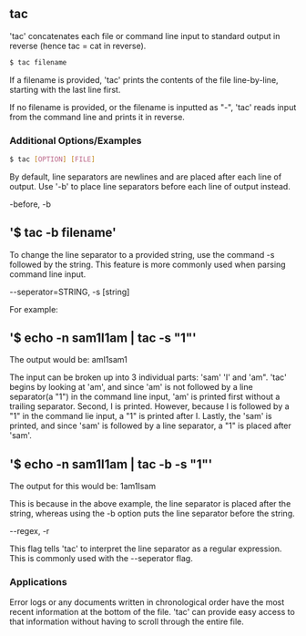 ---
---

tac
--

'tac' concatenates each file or command line input to standard output in reverse (hence tac = cat in reverse).

~~~ bash
$ tac filename
~~~

If a filename is provided, 'tac' prints the contents of the file line-by-line, starting with the last line first.

If no filename is provided, or the filename is inputted as "-", 'tac' reads input from the command line and prints it in reverse.

### Additional Options/Examples

~~~ bash
$ tac [OPTION] [FILE]
~~~

By default, line separators are newlines and are placed after each line of output.  Use '-b' to place line separators before each line of output instead.

-before, -b

## '$ tac -b filename'

To change the line separator to a provided string, use the command -s followed by the string. This feature is more commonly used when parsing command line input.

--seperator=STRING, -s [string]

For example: 

## '$ echo -n sam1I1am | tac -s "1"'

The output would be: amI1sam1

The input can be broken up into 3 individual parts: 'sam' 'I' and 'am".  'tac' begins by looking at 'am', and since 'am' is not followed by a line separator(a "1") in the command line input, 'am' is printed first without a trailing separator.  Second, I is printed.  However, because I is followed by a "1" in the command lie input, a "1" is printed after I.  Lastly, the 'sam' is printed, and since 'sam' is followed by a line separator, a "1" is placed after 'sam'.

## '$ echo -n sam1I1am | tac -b -s "1"'

The output for this would be:  1am1Isam     

This is because in the above example, the line separator is placed after the string, whereas using the -b option puts the line separator before the string. 

--regex, -r

This flag tells 'tac' to interpret the line separator as a regular expression.  This is commonly used with the --seperator flag.

### Applications

Error logs or any documents written in chronological order have the most recent information at the bottom of the file. 'tac' can provide easy access to that information without having to scroll through the entire file.


  

